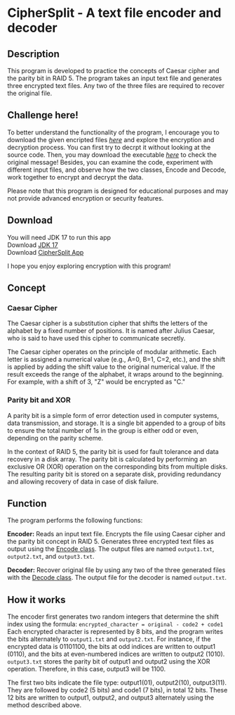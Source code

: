 # CipherSplit - A text file encoder and decoder

## Description
This program is developed to practice the concepts of Caesar cipher and the parity bit in RAID 5. The program takes an input text file and generates three encrypted text files. Any two of the three files are required to recover the original file.

## Challenge here!
To better understand the functionality of the program, I encourage you to download the given encripted files [*here*](/example/Encrpted/) and explore the encryption and decryption process. You can first try to decrpt it without looking at the source code. 
Then, you may download the executable [*here*](#download) to check the original message!
Besides, you can examine the code, experiment with different input files, and observe how the two classes, Encode and Decode, work together to encrypt and decrypt the data.

Please note that this program is designed for educational purposes and may not provide advanced encryption or security features.

## Download
You will need JDK 17 to run this app <br>
Download [JDK 17](https://www.oracle.com/hk/java/technologies/downloads/#java17)<br>
Download [CipherSplit App](/File%20encoder%20and%20decoder%20update.jar)

I hope you enjoy exploring encryption with this program!

## Concept
### Caesar Cipher
The Caesar cipher is a substitution cipher that shifts the letters of the alphabet by a fixed number of positions. It is named after Julius Caesar, who is said to have used this cipher to communicate secretly. 

The Caesar cipher operates on the principle of modular arithmetic. Each letter is assigned a numerical value (e.g., A=0, B=1, C=2, etc.), and the shift is applied by adding the shift value to the original numerical value. If the result exceeds the range of the alphabet, it wraps around to the beginning. For example, with a shift of 3, "Z" would be encrypted as "C."

### Parity bit and XOR
A parity bit is a simple form of error detection used in computer systems, data transmission, and storage. It is a single bit appended to a group of bits to ensure the total number of 1s in the group is either odd or even, depending on the parity scheme.

In the context of RAID 5, the parity bit is used for fault tolerance and data recovery in a disk array. The parity bit is calculated by performing an exclusive OR (XOR) operation on the corresponding bits from multiple disks. The resulting parity bit is stored on a separate disk, providing redundancy and allowing recovery of data in case of disk failure.

## Function
The program performs the following functions:

**Encoder:**
Reads an input text file.
Encrypts the file using Caesar cipher and the parity bit concept in RAID 5.
Generates three encrypted text files as output using the [Encode class](/src/Encode.java). The output files are named ```output1.txt```, ```output2.txt```, and ```output3.txt```.

**Decoder:**
Recover original file by using any two of the three generated files with the [Decode class](/src/Decode.java). The output file for the decoder is named ```output.txt```.


## How it works

The encoder first generates two random integers that determine the shift index using the formula: ```encrypted_character = original - code2 + code1``` 
Each encrypted character is represented by 8 bits, and the program writes the bits alternately to ```output1.txt``` and ```output2.txt```. For instance, if the encrypted data is 01101100, the bits at odd indices are written to output1 (0110), and the bits at even-numbered indices are written to output2 (1010). ```output3.txt``` stores the parity bit of output1 and output2 using the XOR operation. Therefore, in this case, output3 will be 1100.

The first two bits indicate the file type: output1(01), output2(10), output3(11). They are followed by code2 (5 bits) and code1 (7 bits), in total 12 bits. These 12 bits are written to output1, output2, and output3 alternately using the method described above.








